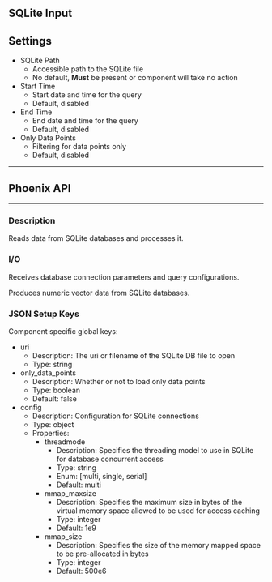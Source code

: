 ## SQLite Input
## Settings
- SQLite Path
	- Accessible path to the SQLite file
	- No default, **Must** be present or component will take no action
- Start Time
    - Start date and time for the query
    - Default, disabled
- End Time
    - End date and time for the query
    - Default, disabled
- Only Data Points
    - Filtering for data points only
    - Default, disabled
___
## Phoenix API
___
### Description

Reads data from SQLite databases and processes it.

### I/O

Receives database connection parameters and query configurations.

Produces numeric vector data from SQLite databases.

### JSON Setup Keys

Component specific global keys:
- uri
  - Description: The uri or filename of the SQLite DB file to open
  - Type: string
- only_data_points
  - Description: Whether or not to load only data points
  - Type: boolean
  - Default: false
- config
  - Description: Configuration for SQLite connections
  - Type: object
  - Properties:
    - threadmode
      - Description: Specifies the threading model to use in SQLite for database concurrent access
      - Type: string
      - Enum: [multi, single, serial]
      - Default: multi
    - mmap_maxsize
      - Description: Specifies the maximum size in bytes of the virtual memory space allowed to be used for access caching
      - Type: integer
      - Default: 1e9
    - mmap_size
      - Description: Specifies the size of the memory mapped space to be pre-allocated in bytes
      - Type: integer
      - Default: 500e6

